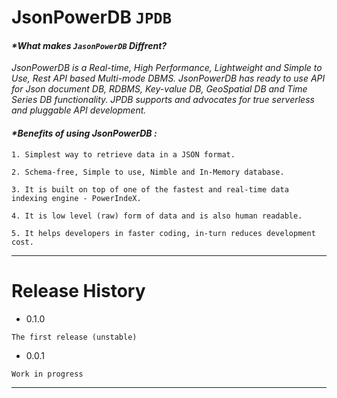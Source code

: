 # JsonPowerDB `JPDB`

#### _*What makes `JasonPowerDB` Diffrent?_

_JsonPowerDB is a Real-time, High Performance, Lightweight and Simple to Use, Rest API based Multi-mode DBMS._ 
_JsonPowerDB has ready to use API for Json document DB, RDBMS, Key-value DB, GeoSpatial DB and Time Series DB functionality._ 
_JPDB supports and advocates for true serverless and pluggable API development._ 

#### _*Benefits of using JsonPowerDB :_

`1. Simplest way to retrieve data in a JSON format.` 

`2. Schema-free, Simple to use, Nimble and In-Memory database.`

`3. It is built on top of one of the fastest and real-time data indexing engine - PowerIndeX.`

`4. It is low level (raw) form of data and is also human readable.`

`5. It helps developers in faster coding, in-turn reduces development cost.`

---

# Release History

- 0.1.0

`The first release (unstable)`

- 0.0.1

`Work in progress`

***
